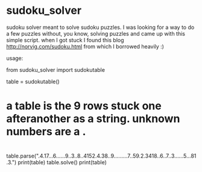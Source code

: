 # sudoku_solver

sudoku solver meant to solve sudoku puzzles. I was looking for a way to do a few puzzles without, you know, solving puzzles and came up with this simple script. when I got stuck I found this blog http://norvig.com/sudoku.html from which I borrowed heavily :)

usage:

from sudoku_solver import sudokutable

table = sudokutable()
# a table is the 9 rows stuck one afteranother as a string. unknown numbers are a . 
#
table.parse(".4.17...6......9..3..8..4152.4.38..9.........7..59.2.3418..6..7..3......5...81.3.")
print(table)
table.solve()
print(table)
